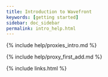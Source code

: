 ```yaml
---
title: Introduction to Wavefront
keywords: [getting started]
sidebar: doc_sidebar
permalink: intro_help.html
---
```

{% include help/proxies_intro.md %}

{% include help/proxy_first_add.md %}

{% include links.html %}
